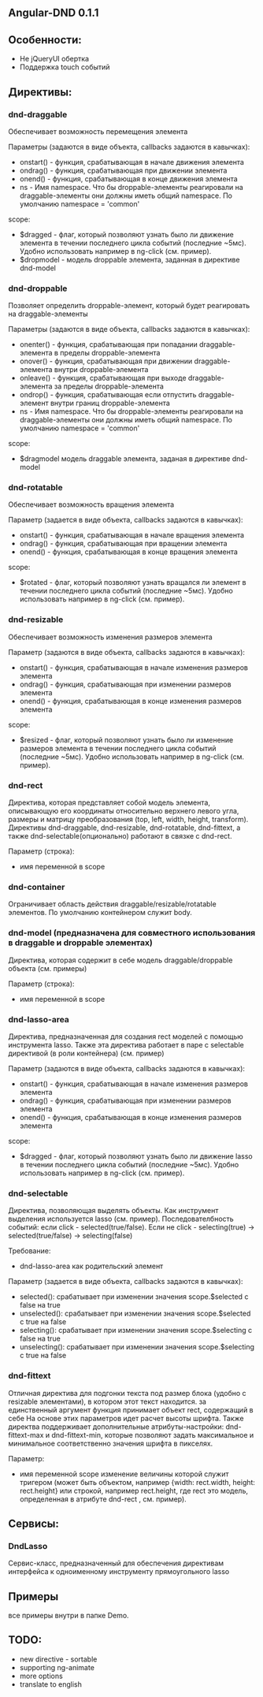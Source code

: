 ﻿## Angular-DND 0.1.1

## Особенности:
- Не jQueryUI обертка
- Поддержка touch событий


## Директивы:

### dnd-draggable
Обеспечивает возможность перемещения элемента

Параметры (задаются в виде объекта, callbacks задаются в кавычках):
- onstart() - функция, срабатывающая в начале движения элемента 
- ondrag() - функция, срабатывающая при движении элемента 
- onend() - функция, срабатывающая в конце движения элемента 
- ns - Имя namespace. Что бы droppable-элементы реагировали на draggable-элементы они должны иметь общий namespace. По умолчанию namespace = 'common'

scope:
- $dragged - флаг, который позволяют узнать было ли движение элемента в течении последнего цикла событий (последние ~5мс). Удобно использовать например в ng-click (см. пример).
- $dropmodel - модель droppable элемента, заданная в директиве dnd-model
	


### dnd-droppable
Позволяет определить droppable-элемент, который будет реагировать на draggable-элементы

Параметры (задаются в виде объекта, callbacks задаются в кавычках):
- onenter() - функция, срабатывающая при попадании draggable-элемента в пределы droppable-элемента 
- onover() - функция, срабатывающая при движении draggable-элемента внутри droppable-элемента 
- onleave() - функция, срабатывающая при выходе draggable-элемента за пределы droppable-элемента 
- ondrop() - функция, срабатывающая если отпустить draggable-элемент внутри границ droppable-элемента 
- ns - Имя namespace. Что бы droppable-элементы реагировали на draggable-элементы они должны иметь общий namespace. По умолчанию namespace = 'common'

scope:
- $dragmodel модель draggable элемента, заданая в директиве dnd-model



### dnd-rotatable
Обеспечивает возможность вращения элемента

Параметр (задается в виде объекта, callbacks задаются в кавычках):
- onstart() - функция, срабатывающая в начале вращения элемента 
- ondrag() - функция, срабатывающая при вращении элемента 
- onend() - функция, срабатывающая в конце вращения элемента 

scope:
- $rotated - флаг, который позволяют узнать вращался ли элемент в течении последнего цикла событий (последние ~5мс). Удобно использовать например в ng-click (см. пример).




### dnd-resizable
Обеспечивает возможность изменения размеров элемента

Параметр (задаются в виде объекта, callbacks задаются в кавычках):
- onstart() - функция, срабатывающая в начале изменения размеров элемента 
- ondrag() - функция, срабатывающая при изменении размеров элемента 
- onend() - функция, срабатывающая в конце изменения размеров элемента 

scope:
- $resized - флаг, который позволяют узнать было ли изменение размеров элемента в течении последнего цикла событий (последние ~5мс). Удобно использовать например в ng-click (см. пример).




### dnd-rect
Директива, которая представляет собой модель элемента, описывающую его координаты относительно верхнего левого угла, размеры и матрицу преобразования (top, left, width, height, transform).
Директивы dnd-draggable, dnd-resizable, dnd-rotatable, dnd-fittext, а также dnd-selectable(опционально) работают в связке с dnd-rect.

Параметр (строка): 
 - имя переменной в scope



### dnd-container 
Ограничивает область действия draggable/resizable/rotatable элементов. По умолчанию контейнером служит body.




### dnd-model (предназначена для совместного использования в draggable и droppable элементах)
Директива, которая содержит в себе модель draggable/droppable объекта (см. примеры)

Параметр (строка): 
- имя переменной в scope





### dnd-lasso-area
Директива, предназначенная для создания rect моделей с помощью инструмента lasso. Также эта директива работает в паре с selectable директивой (в роли контейнера) (см. пример)

Параметр (задаются в виде объекта, callbacks задаются в кавычках):
- onstart() - функция, срабатывающая в начале изменения размеров элемента 
- ondrag() - функция, срабатывающая при изменении размеров элемента 
- onend() - функция, срабатывающая в конце изменения размеров элемента 

scope:
- $dragged - флаг, который позволяют узнать было ли движение lasso в течении последнего цикла событий (последние ~5мс). Удобно использовать например в ng-click (см. пример).



### dnd-selectable
Директива, позволяющая выделять объекты. Как инструмент выделения используется lasso (см. пример). 
Последователбность событий: если click - selected(true/false). Если не click - selecting(true) -> selected(true/false) -> selecting(false)

Требование:
- dnd-lasso-area как родительский элемент

Параметр (задается в виде объекта, callbacks задаются в кавычках):
- selected(): срабатывает при изменении значения scope.$selected c false на true
- unselected(): срабатывает при изменении значения scope.$selected c true на false
- selecting(): срабатывает при изменении значения scope.$selecting c false на true
- unselecting(): срабатывает при изменении значения scope.$selecting c true на false



### dnd-fittext
Отличная директива для подгонки текста под размер блока (удобно с resizable элементами), в котором этот текст находится.
за единственный аргумент функция принимает объект rect, содержащий в себе 
На основе этих параметров идет расчет высоты шрифта.
Также директва поддерживает дополнительные атрибуты-настройки: dnd-fittext-max и dnd-fittext-min, которые позволяют задать максимальное и минимальное соответственно значения шрифта в пикселях. 

Параметр:
- имя переменной scope изменение величины которой служит тригером (может быть объектом, например {width: rect.width, height: rect.height} или строкой, например rect.height, где rect это модель, определенная в атрибуте dnd-rect , см. пример). 




## Сервисы:

### DndLasso
Сервис-класс, предназначенный для обеспечения директивам интерфейса к одноименному инструменту прямоугольного lasso


## Примеры
 все примеры внутри в папке Demo.


## TODO: 
 - new directive - sortable
 - supporting ng-animate
 - more options
 - translate to english